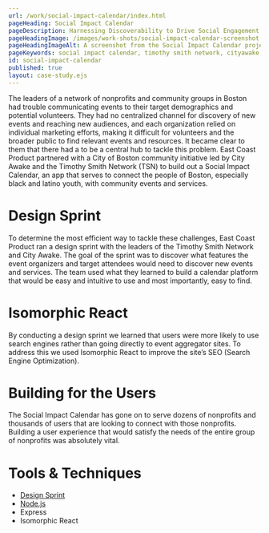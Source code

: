 ```yaml
---
url: /work/social-impact-calendar/index.html
pageHeading: Social Impact Calendar
pageDescription: Harnessing Discoverability to Drive Social Engagement
pageHeadingImage: /images/work-shots/social-impact-calendar-screenshot.png
pageHeadingImageAlt: A screenshot from the Social Impact Calendar project.
pageKeywords: social impact calendar, timothy smith network, cityawake, nonprofit, community, events, city of boston, design sprint, seo, isomorphic react, node.js, node, express
id: social-impact-calendar
published: true
layout: case-study.ejs
---
```


<p class="paragraph--major">The leaders of a network of nonprofits and community groups in Boston had trouble communicating events to their target demographics and potential volunteers. They had no centralized channel for discovery of new events and reaching new audiences, and each organization relied on individual marketing efforts, making it difficult for volunteers and the broader public to find relevant events and resources. It became clear to them that there had a to be a central hub to tackle this problem. East Coast Product partnered with a City of Boston community initiative led by City Awake and the Timothy Smith Network (TSN) to build out a Social Impact Calendar, an app that serves to connect the people of Boston, especially black and latino youth, with community events and services.</p>

<h1 class="text-heading-one">Design Sprint</h1>

<p>To determine the most efficient way to tackle these challenges, East Coast Product ran a design sprint with the leaders of the Timothy Smith Network and City Awake. The goal of the sprint was to discover what features the event organizers and target attendees would need to discover new events and services. The team used what they learned to build a calendar platform that would be easy and intuitive to use and most importantly, easy to find.</p>

<h1 class="text-heading-one">Isomorphic React</h1>

<p>By conducting a design sprint we learned that users were more likely to use search engines rather than going directly to event aggregator sites. To address this we used Isomorphic React to improve the site’s SEO (Search Engine Optimization).</p>

<h1 class="text-heading-one">Building for the Users</h1>

<p>The Social Impact Calendar has gone on to serve dozens of nonprofits and thousands of users that are looking to connect with those nonprofits. Building a user experience that would satisfy the needs of the entire group of nonprofits was absolutely vital.</p>

<h1 class="text-heading-one">Tools &amp; Techniques</h1>

<ul>
  <li><a href="http://www.gv.com/sprint/">Design Sprint</a></li>
  <li><a href="/technologies/node">Node.js</a></li>
  <li>Express</li>
  <li>Isomorphic React</li>
</ul>